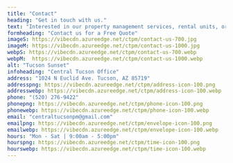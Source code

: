 ```yaml
---
title: "Contact"
heading: "Get in touch with us."
text: "Interested in our property management services, rental units, or parking spaces? Send us a message below. Our knowledgeable team members are looking forward to hearing from you!"
formheading: "Contact us for a Free Quote"
imageS: https://vibecdn.azureedge.net/ctpm/contact-us-700.jpg
imageM: https://vibecdn.azureedge.net/ctpm/contact-us-1000.jpg
webpS: https://vibecdn.azureedge.net/ctpm/contact-us-700.webp
webpM:  https://vibecdn.azureedge.net/ctpm/contact-us-1000.webp
alt: "Tucson Sunset"
infoheading: "Central Tucson Office"
address: "1024 N Euclid Ave. Tucson, AZ 85719"
addresspng: https://vibecdn.azureedge.net/ctpm/address-icon-100.png
addresswebp: https://vibecdn.azureedge.net/ctpm/address-icon-100.webp
phone: "(520) 276-9422"
phonepng: https://vibecdn.azureedge.net/ctpm/phone-icon-100.png
phonewebp: https://vibecdn.azureedge.net/ctpm/phone-icon-100.webp
email: "centraltucsonpm@gmail.com"
emailpng: https://vibecdn.azureedge.net/ctpm/envelope-icon-100.png
emailwebp: https://vibecdn.azureedge.net/ctpm/envelope-icon-100.webp
hours: "Mon - Sat | 9:00am - 5:00pm"
hourspng: https://vibecdn.azureedge.net/ctpm/time-icon-100.png
hourswebp: https://vibecdn.azureedge.net/ctpm/time-icon-100.webp
---
```


